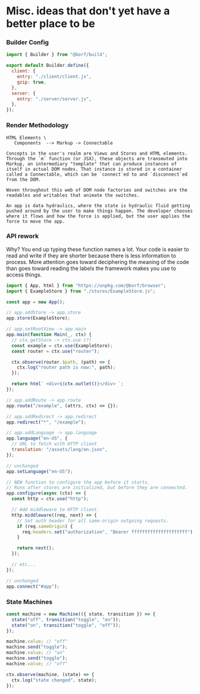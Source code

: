# Misc. ideas that don't yet have a better place to be

### Builder Config

```js
import { Builder } from "@borf/build";

export default Builder.define({
  client: {
    entry: "./client/client.js",
    gzip: true,
  },
  server: {
    entry: "./server/server.js",
  },
});
```

### Render Methodology

```
HTML Elements \
   Components  --> Markup -> Connectable

Concepts in the user's realm are Views and Stores and HTML elements. Through the `m` function (or JSX), these objects are transmuted into Markup, an intermediary "template" that can produce instances of itself in actual DOM nodes. That instance is stored in a container called a Connectable, which can be `connect`ed to and `disconnect`ed from the DOM.

Woven throughout this web of DOM node factories and switches are the readables and writables that animate the switches.

An app is data hydraulics, where the state is hydraulic fluid getting pushed around by the user to make things happen. The developer chooses where it flows and how the force is applied, but the user applies the force to move the app.
```

### API rework

Why? You end up typing these function names a lot. Your code is easier to read and write if they are shorter because there is less information to process. More attention goes toward deciphering the meaning of the code than goes toward reading the labels the framework makes you use to access things.

```js
import { App, html } from "https://unpkg.com/@borf/browser";
import { ExampleStore } from "./stores/ExampleStore.js";

const app = new App();

// app.addStore -> app.store
app.store(ExampleStore);

// app.setRootView -> app.main
app.main(function Main(_, ctx) {
  // ctx.getStore -> ctx.use (?)
  const example = ctx.use(ExampleStore);
  const router = ctx.use("router");

  ctx.observe(router.$path, (path) => {
    ctx.log("router path is now:", path);
  });

  return html` <div>${ctx.outlet()}</div> `;
});

// app.addRoute -> app.route
app.route("/example", (attrs, ctx) => {});

// app.addRedirect -> app.redirect
app.redirect("*", "/example");

// app.addLanguage -> app.language
app.language("en-US", {
  // URL to fetch with HTTP client
  translation: "/assets/lang/en.json",
});

// unchanged
app.setLanguage("en-US");

// NEW function to configure the app before it starts.
// Runs after stores are initialized, but before they are connected.
app.configure(async (ctx) => {
  const http = ctx.use("http");

  // Add middleware to HTTP client.
  http.middleware((req, next) => {
    // Set auth header for all same-origin outgoing requests.
    if (req.sameOrigin) {
      req.headers.set("authorization", "Bearer fffffffffffffffffffff");
    }

    return next();
  });

  // etc...
});

// unchanged
app.connect("#app");
```

### State Machines

```js
const machine = new Machine(({ state, transition }) => {
  state("off", transition("toggle", "on"));
  state("on", transition("toggle", "off"));
});

machine.value; // "off"
machine.send("toggle");
machine.value; // "on"
machine.send("toggle");
machine.value; // "off"

ctx.observe(machine, (state) => {
  ctx.log("state changed", state);
});
```
